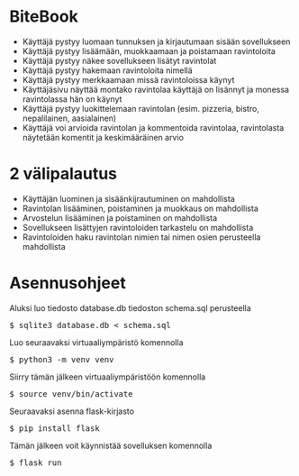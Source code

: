 # BiteBook
- Käyttäjä pystyy luomaan tunnuksen ja kirjautumaan sisään sovellukseen
- Käyttäjä pystyy lisäämään, muokkaamaan ja poistamaan ravintoloita
- Käyttäjä pystyy näkee sovellukseen lisätyt ravintolat
- Käyttäjä pystyy hakemaan ravintoloita nimellä
- Käyttäjä pystyy merkkaamaan missä ravintoloissa käynyt
- Käyttäjäsivu näyttää montako ravintolaa käyttäjä on lisännyt ja monessa ravintolassa hän on käynyt
- Käyttäjä pystyy luokittelemaan ravintolan (esim. pizzeria, bistro, nepalilainen, aasialainen)
- Käyttäjä voi arvioida ravintolan ja kommentoida ravintolaa, ravintolasta näytetään komentit ja keskimääräinen arvio

# 2 välipalautus
- Käyttäjän luominen ja sisäänkijrautuminen on mahdollista
- Ravintolan lisääminen, poistaminen ja muokkaus on mahdollista
- Arvostelun lisääminen ja poistaminen on mahdollista
- Sovellukseen lisättyjen ravintoloiden tarkastelu on mahdollista
- Ravintoloiden haku ravintolan nimien tai nimen osien perusteella mahdollista
  
# Asennusohjeet
Aluksi luo tiedosto database.db tiedoston schema.sql perusteella
<pre>$ sqlite3 database.db < schema.sql </pre>
Luo seuraavaksi virtuaaliympäristö komennolla
<pre>$ python3 -m venv venv</pre>
Siirry tämän jälkeen virtuaaliympäristöön komennolla
<pre>$ source venv/bin/activate</pre>
Seuraavaksi asenna flask-kirjasto
<pre>$ pip install flask</pre>
Tämän jälkeen voit käynnistää sovelluksen komennolla
<pre>$ flask run</pre>
